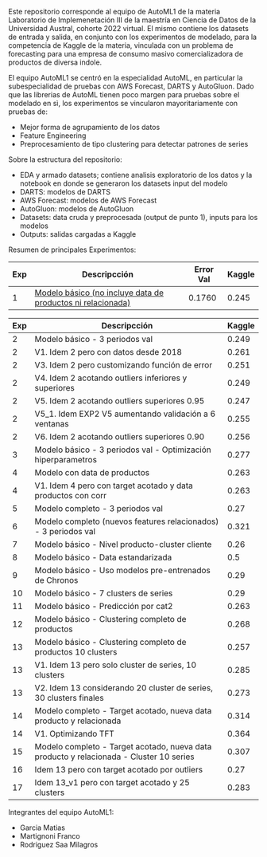 Este repositorio corresponde al equipo de AutoML1 de la materia Laboratorio de Implemenetación III de la maestría en Ciencia de Datos de la Universidad Austral, cohorte 2022 virtual. El mismo contiene los datasets de entrada y salida, en conjunto con los experimentos de modelado, para la competencia de Kaggle de la materia, vinculada con un problema de forecasting para una empresa de consumo masivo comercializadora de productos de diversa indole. 

El equipo AutoML1 se centró en la especialidad AutoML, en particular la subespecialidad de pruebas con AWS Forecast, DARTS y AutoGluon. Dado que las librerias de AutoML tienen poco margen para pruebas sobre el modelado en sì, los experimentos se vincularon mayoritariamente con pruebas de:
- Mejor forma de agrupamiento de los datos
- Feature Engineering
- Preprocesamiento de tipo clustering para detectar patrones de series

Sobre la estructura del repositorio:
- EDA y armado datasets; contiene analisis exploratorio de los datos y la notebook en donde se generaron los datasets input del modelo
- DARTS: modelos de DARTS
- AWS Forecast: modelos de AWS Forecast
- AutoGluon: modelos de AutoGluon
- Datasets: data cruda y preprocesada (output de punto 1), inputs para los modelos
- Outputs: salidas cargadas a Kaggle

Resumen de principales Experimentos:

|Exp	|Descripcción	|Error Val	|Kaggle |
|---|---|---|------|
|1	|[Modelo básico (no incluye data de productos ni relacionada)](https://github.com/milagrosrsaa/mcd_labo3_autoML1/blob/main/4.%20AutoGluon/Exp1%20Modelo%20b%C3%A1sico.ipynb)	|0.1760	|0.245|


|Exp|	Descripcción	|Kaggle |
|---|---|------|
|2	|Modelo básico - 3 periodos val|    0.249|
|2	|V1. Idem 2 pero con datos desde 2018|	0.261|
|2	|V3. Idem 2 pero customizando función de error|	0.251|
|2	|V4. Idem 2 acotando outliers inferiores y superiores|	0.249|
|2	|V5. Idem 2 acotando outliers superiores 0.95|	0.247|
|2	|V5_1. Idem EXP2 V5 aumentando validación a 6 ventanas|	0.255|
|2	|V6. Idem 2 acotando outliers superiores 0.90|	0.256|
|3	|Modelo básico - 3 periodos  val - Optimización hiperparametros|	0.277|
|4	|Modelo con data de productos|	0.263|
|4	|V1. Idem 4 pero con target acotado y data productos con corr|	0.263|
|5	|Modelo completo - 3 periodos val|	0.27|
|6	|Modelo completo (nuevos features relacionados) - 3 periodos val|	0.321|
|7	|Modelo básico - Nivel producto-cluster cliente|	0.26|
|8	|Modelo básico - Data estandarizada|	0.5|
|9	|Modelo básico - Uso modelos pre-entrenados de Chronos|	0.29|
|10	|Modelo básico - 7 clusters de series|	0.29|
|11	|Modelo básico - Predicción por cat2|	0.263|
|12	|Modelo básico - Clustering completo de productos|	0.268|
|13	|Modelo básico - Clustering completo de productos 10 clusters|	0.257|
|13	|V1. Idem 13 pero solo cluster de series, 10 clusters|	0.285|
|13	|V2. Idem 13 considerando 20 cluster de series, 30 clusters finales|	0.273|
|14	|Modelo completo - Target acotado, nueva data producto y relacionada|	0.314|
|14	|V1. Optimizando TFT|	0.364|
|15	|Modelo completo - Target acotado, nueva data producto y relacionada - Cluster 10 series|	0.307|
|16	|Idem 13 pero con target acotado por outliers|	0.27|
|17	|Idem 13_v1 pero con target acotado y 25 clusters|	0.283|


Integrantes del equipo AutoML1:
- Garcia Matias
- Martignoni Franco
- Rodriguez Saa Milagros